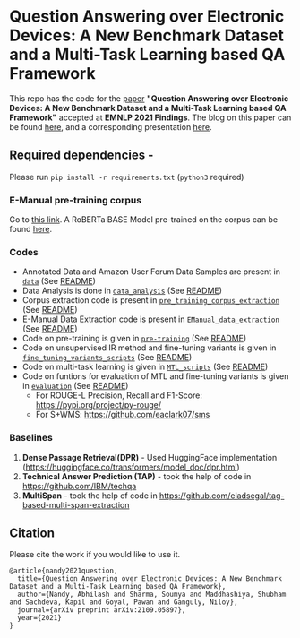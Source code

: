 # Question Answering over Electronic Devices: A New Benchmark Dataset and a Multi-Task Learning based QA Framework

This repo has the code for the [paper](https://arxiv.org/abs/2109.05897) **"Question Answering over Electronic Devices: A New Benchmark Dataset and a Multi-Task Learning based QA Framework"** accepted at **EMNLP 2021 Findings**. The blog on this paper can be found [here](https://medium.com/@nandyabhilash/question-answering-over-electronic-devices-a-new-benchmark-dataset-and-a-multi-task-learning-based-5ac5661dc858), and a corresponding presentation [here](https://docs.google.com/presentation/d/1k2qj6cmh3C1ZXmlYzscPlM3sRubD7kzqEDP2npvkK6c/edit?usp=sharing).

## Required dependencies -

Please run `pip install -r requirements.txt` (`python3` required)

### E-Manual pre-training corpus

Go to [this link](https://drive.google.com/drive/folders/1-gX1DlmVodP6OVRJC3WBRZoGgxPuJvvt?usp=sharing). A RoBERTa BASE Model pre-trained on the corpus can be found [here](https://huggingface.co/abhi1nandy2/EManuals_RoBERTa).

### Codes

- Annotated Data and Amazon User Forum Data Samples are present in [`data`](https://github.com/anon-submission2020/Anonymous-Submission-EMNLP2021/tree/main/data) (See [README](https://github.com/anon-submission2020/Anonymous-Submission-EMNLP2021/tree/main/data/README.md))
- Data Analysis is done in [`data_analysis`](https://github.com/anon-submission2020/Anonymous-Submission-EMNLP2021/tree/main/data_analysis) (See [README](https://github.com/anon-submission2020/Anonymous-Submission-EMNLP2021/tree/main/data_analysis/README.md))
- Corpus extraction code is present in [`pre_training_corpus_extraction`](https://github.com/anon-submission2020/Anonymous-Submission-EMNLP2021/tree/main/pre_training_corpus_extraction) (See [README](https://github.com/anon-submission2020/Anonymous-Submission-EMNLP2021/tree/main/pre_training_corpus_extraction/README.md))
- E-Manual Data Extraction code is present in [`EManual_data_extraction`](https://github.com/anon-submission2020/Anonymous-Submission-EMNLP2021/tree/main/EManual_data_extraction) (See [README](https://github.com/anon-submission2020/Anonymous-Submission-EMNLP2021/tree/main/EManual_data_extraction/README.md))
- Code on pre-training is given in [`pre-training`](https://github.com/anon-submission2020/Anonymous-Submission-EMNLP2021/tree/main/pre-training) (See [README](https://github.com/anon-submission2020/Anonymous-Submission-EMNLP2021/tree/main/pre-training/README.md))
- Code on unsupervised IR method and fine-tuning variants is given in [`fine_tuning_variants_scripts`](https://github.com/anon-submission2020/Anonymous-Submission-EMNLP2021/tree/main/fine_tuning_variants_scripts) (See [README](https://github.com/anon-submission2020/Anonymous-Submission-EMNLP2021/tree/main/fine_tuning_variants_scripts/README.md))
- Code on multi-task learning is given in [`MTL_scripts`](https://github.com/anon-submission2020/Anonymous-Submission-EMNLP2021/tree/main/MTL_scripts) (See [README](https://github.com/anon-submission2020/Anonymous-Submission-EMNLP2021/tree/main/MTL_scripts/README.md))
- Code on funtions for evaluation of MTL and fine-tuning variants is given in [`evaluation`](https://github.com/anon-submission2020/Anonymous-Submission-EMNLP2021/tree/main/evaluation) (See [README](https://github.com/anon-submission2020/Anonymous-Submission-EMNLP2021/tree/main/evaluation/README.md))
  - For ROUGE-L Precision, Recall and F1-Score: https://pypi.org/project/py-rouge/
  - For S+WMS: https://github.com/eaclark07/sms

### Baselines

1. **Dense Passage Retrieval(DPR)** - Used HuggingFace implementation (https://huggingface.co/transformers/model_doc/dpr.html)
2. **Technical Answer Prediction (TAP)** - took the help of code in https://github.com/IBM/techqa
3. **MultiSpan** - took the help of code in https://github.com/eladsegal/tag-based-multi-span-extraction

## Citation

Please cite the work if you would like to use it.

```
@article{nandy2021question,
  title={Question Answering over Electronic Devices: A New Benchmark Dataset and a Multi-Task Learning based QA Framework},
  author={Nandy, Abhilash and Sharma, Soumya and Maddhashiya, Shubham and Sachdeva, Kapil and Goyal, Pawan and Ganguly, Niloy},
  journal={arXiv preprint arXiv:2109.05897},
  year={2021}
}
```
